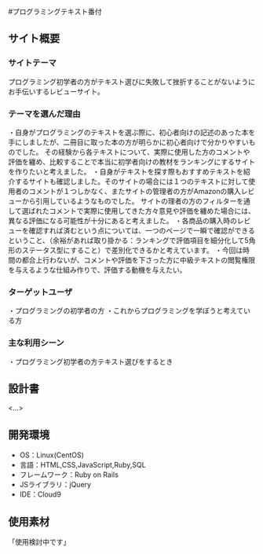 #プログラミングテキスト番付

## サイト概要
### サイトテーマ
プログラミング初学者の方がテキスト選びに失敗して挫折することがないようにお手伝いするレビューサイト。
### テーマを選んだ理由
・自身がプログラミングのテキストを選ぶ際に、初心者向けの記述のあった本を手にしましたが、二冊目に取った本の方が明らかに初心者向けで分かりやすいものでした。
その経験から各テキストについて、実際に使用した方のコメントや評価を纏め、比較することで本当に初学者向けの教材をランキングにするサイトを作りたいと考えました。
・自身がテキストを探す際もおすすめテキストを紹介するサイトも確認しました。そのサイトの場合には１つのテキストに対して使用者のコメントが１つしかなく、またサイトの管理者の方がAmazonの購入レビューから引用しているようなものでした。
サイトの理者の方のフィルターを通して選ばれたコメントで実際に使用してきた方々意見や評価を纏めた場合には、異なる評価になる可能性が十分にあると考えました。
・各商品の購入時のレビューを確認すれば済むという点については、一つのページで一瞬で確認ができるということ、（余裕があれば取り掛かる：ランキングで評価項目を細分化して5角形のステータス型にすること）で差別化できるかと考えています。
・今回は時間の都合上行わないが、コメントや評価を下さった方に中級テキストの閲覧権限を与えるような仕組み作りで、評価する動機を与えたい。

### ターゲットユーザ
・プログラミングの初学者の方
・これからプログラミングを学ぼうと考えている方
### 主な利用シーン
・プログラミング初学者の方テキスト選びをするとき

## 設計書
<...>

## 開発環境
- OS：Linux(CentOS)
- 言語：HTML,CSS,JavaScript,Ruby,SQL
- フレームワーク：Ruby on Rails
- JSライブラリ：jQuery
- IDE：Cloud9

## 使用素材
「使用検討中です」
